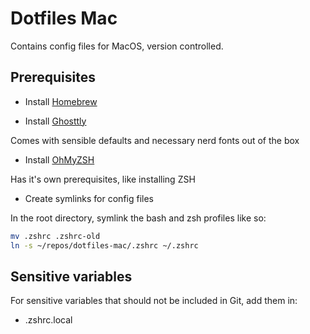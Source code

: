 # Dotfiles Mac

Contains config files for MacOS, version controlled.

## Prerequisites

- Install [Homebrew](https://brew.sh/)

- Install [Ghosttly](https://ghostty.org/docs/install/binary)

Comes with sensible defaults and necessary nerd fonts out of the box

- Install [OhMyZSH](https://github.com/ohmyzsh/ohmyzsh/wiki)

Has it's own prerequisites, like installing ZSH

- Create symlinks for config files

In the root directory, symlink the bash and zsh profiles like so:

```bash
mv .zshrc .zshrc-old
ln -s ~/repos/dotfiles-mac/.zshrc ~/.zshrc
```

## Sensitive variables

For sensitive variables that should not be included in Git, add them in:

- .zshrc.local
